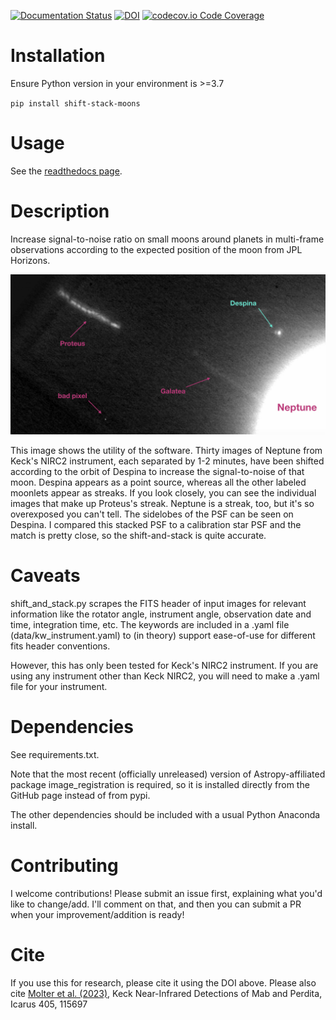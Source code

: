 [![Documentation Status](https://readthedocs.org/projects/shift-stack-moons/badge/?version=latest)](https://shift-stack-moons.readthedocs.io/en/latest/?badge=latest)
[![DOI](https://zenodo.org/badge/415108491.svg)](https://zenodo.org/badge/latestdoi/415108491)
[![codecov.io Code Coverage](https://codecov.io/gh/emolter/shift_stack_moons/branch/main/graph/badge.svg)](https://codecov.io/gh/emolter/shift_stack_moons)

# Installation

Ensure Python version in your environment is >=3.7

`pip install shift-stack-moons`

# Usage

See the [readthedocs page](https://shift-stack-moons.readthedocs.io/en/latest/).

# Description
Increase signal-to-noise ratio on small moons around planets in multi-frame observations according to the expected position of the moon from JPL Horizons.

![alt text](https://github.com/emolter/shift_stack_moons/blob/main/despina_pretty_picture.jpeg?raw=true)

This image shows the utility of the software. Thirty images of Neptune from Keck's NIRC2 instrument, each separated by 1-2 minutes, have been shifted according to the orbit of Despina to increase the signal-to-noise of that moon.  Despina appears as a point source, whereas all the other labeled moonlets appear as streaks. If you look closely, you can see the individual images that make up Proteus's streak. Neptune is a streak, too, but it's so overexposed you can't tell. The sidelobes of the PSF can be seen on Despina. I compared this stacked PSF to a calibration star PSF and the match is pretty close, so the shift-and-stack is quite accurate.

# Caveats
shift\_and\_stack.py scrapes the FITS header of input images for relevant information like the rotator angle, instrument angle, observation date and time, integration time, etc. The keywords are included in a .yaml file (data/kw\_instrument.yaml) to (in theory) support ease-of-use for different fits header conventions.  

However, this has only been tested for Keck's NIRC2 instrument. If you are using any instrument other than Keck NIRC2, you will need to make a .yaml file for your instrument.

# Dependencies
See requirements.txt.

Note that the most recent (officially unreleased) version of Astropy-affiliated package image\_registration is required, so it is installed directly from the GitHub page instead of from pypi.

The other dependencies should be included with a usual Python Anaconda install.

# Contributing

I welcome contributions! Please submit an issue first, explaining what you'd like to change/add.  I'll comment on that, and then you can submit a PR when your improvement/addition is ready!

# Cite
If you use this for research, please cite it using the DOI above. Please also cite [Molter et al. (2023)](https://doi.org/10.1016/j.icarus.2023.115697), Keck Near-Infrared Detections of Mab and Perdita, Icarus 405, 115697
